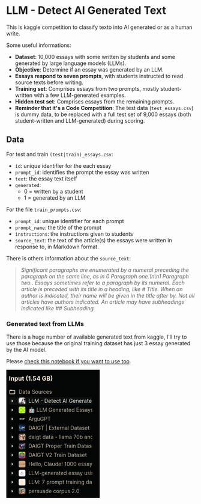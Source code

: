 # LLM - Detect AI Generated Text

This is kaggle competition to classify texto into AI generated or as a human write.

Some useful informations:

- **Dataset**: 10,000 essays with some written by students and some generated by large language models (LLMs).
- **Objective**: Determine if an essay was generated by an LLM.
- **Essays respond to seven prompts**, with students instructed to read source texts before writing.
- **Training set**: Comprises essays from two prompts, mostly student-written with a few LLM-generated examples.
- **Hidden test set**: Comprises essays from the remaining prompts.
- **Reminder that it's a Code Competition**: The test data (`test_essays.csv`) is dummy data, to be replaced with a full test set of 9,000 essays (both student-written and LLM-generated) during scoring.

## Data

For test and train `(test|train)_essays.csv`:

- `id`: unique identifier for the each essay
- `prompt_id`: identifies the prompt the essay was written
- `text`: the essay text itself
- `generated`:
  - 0 = written by a student
  - 1 = generated by an LLM

For the file `train_prompts.csv`:

- `prompt_id`: unique identifier for each prompt
- `prompt_name`: the title of the prompt
- `instructions`: the instructions given to students
- `source_text`: the text of the article(s) the essays were written in response to, in Markdown format.

There is others information about the `source_text`:

> _Significant paragraphs are enumerated by a numeral preceding the paragraph on the same line, as in 0 Paragraph one.\n\n1 Paragraph two.. Essays sometimes refer to a paragraph by its numeral. Each article is preceded with its title in a heading, like # Title. When an author is indicated, their name will be given in the title after by. Not all articles have authors indicated. An article may have subheadings indicated like ## Subheading._

### Generated text from LLMs

There is a huge number of available generated text from kaggle, I'll try to use those because the original training dataset has just 3 essay generated by the AI model.

Please [check this notebook if you want to use too](https://www.kaggle.com/code/pranshubahadur/detect-llm-generated-essays-using-retention/input).

![img](./imgs/external-datasets.png)

